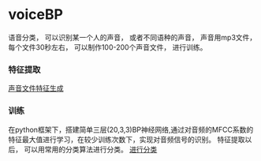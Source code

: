 # voiceBP

语音分类， 可以识别某一个人的声音， 或者不同语种的声音， 声音用mp3文件， 每个文件30秒左右， 可以制作100-200个声音文件， 进行训练。 
### 特征提取
[声音文件特征生成](https://github.com/dikers/ml-python-sample/blob/master/voiceBP/splite_sound.py)
### 训练
在python框架下，搭建简单三层(20,3,3)BP神经网络,通过对音频的MFCC系数的特征最大值进行学习，在较少训练次数下，实现对音频信号的识别。
特征提取以后， 可以用常用的分类算法进行分类。
[进行分类](https://github.com/dikers/ml-python-sample/blob/master/voiceBP/main.py)
